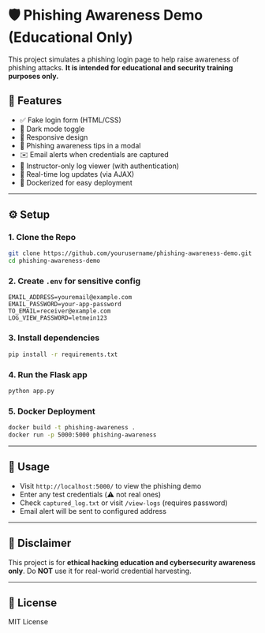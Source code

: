 # 🛡️ Phishing Awareness Demo (Educational Only)

This project simulates a phishing login page to help raise awareness of phishing attacks. **It is intended for educational and security training purposes only.**

## 🚀 Features

- ✅ Fake login form (HTML/CSS)
- 🌙 Dark mode toggle
- 📱 Responsive design
- 🧠 Phishing awareness tips in a modal
- ✉️ Email alerts when credentials are captured
- 📂 Instructor-only log viewer (with authentication)
- 🔁 Real-time log updates (via AJAX)
- 🐳 Dockerized for easy deployment

---

## ⚙️ Setup

### 1. Clone the Repo

```bash
git clone https://github.com/yourusername/phishing-awareness-demo.git
cd phishing-awareness-demo
```

### 2. Create `.env` for sensitive config

```env
EMAIL_ADDRESS=youremail@example.com
EMAIL_PASSWORD=your-app-password
TO_EMAIL=receiver@example.com
LOG_VIEW_PASSWORD=letmein123
```

### 3. Install dependencies

```bash
pip install -r requirements.txt
```

### 4. Run the Flask app

```bash
python app.py
```

### 5. Docker Deployment

```bash
docker build -t phishing-awareness .
docker run -p 5000:5000 phishing-awareness
```

---

## 🧪 Usage

- Visit `http://localhost:5000/` to view the phishing demo
- Enter any test credentials (⚠️ not real ones)
- Check `captured_log.txt` or visit `/view-logs` (requires password)
- Email alert will be sent to configured address

---

## 📜 Disclaimer

This project is for **ethical hacking education and cybersecurity awareness only**. Do **NOT** use it for real-world credential harvesting.

---

## 📄 License

MIT License
